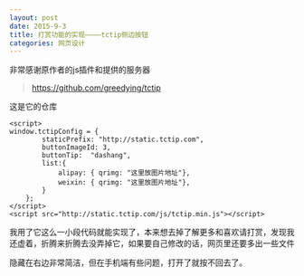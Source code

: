 ```yaml
---
layout: post
date: 2015-9-3
title: 打赏功能的实现————tctip侧边按钮
categories: 网页设计
---
```

非常感谢原作者的js插件和提供的服务器

>https://github.com/greedying/tctip

这是它的仓库

	<script>
	window.tctipConfig = {
			staticPrefix: "http://static.tctip.com",
			buttonImageId: 3,
			buttonTip:	"dashang",
			list:{
				alipay: { qrimg: "这里放图片地址"},
				weixin: { qrimg: "这里放图片地址"},
			}
		};
	</script>
	<script src="http://static.tctip.com/js/tctip.min.js"></script>

我用了它这么一小段代码就能实现了，本来想去掉了解更多和喜欢请打赏，发现我还虚着，折腾来折腾去没弄掉它，如果要自己修改的话，网页里还要多出一些文件

隐藏在右边非常简洁，但在手机端有些问题，打开了就按不回去了。